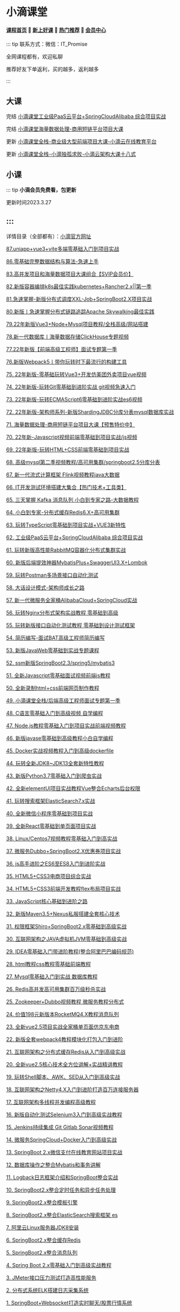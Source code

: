 # 小滴课堂

#### [**课程首页**](../../README.md) 💖 [**新上好课**](./xshk.md) 💖 [**热门推荐**](./rmtj.md) 💖 [**会员中心**](./vip.md)

::: tip
联系方式：微信：IT_Promise

全网课程都有，欢迎私聊

推荐好友下单返利，买的越多，返利越多

:::

## 大课

完结 [小滴课堂工业级PaaS云平台+SpringCloudAlibaba 综合项目实战](https://xdclass.net/#/coursedetail?video_id=62)

完结 [小滴课堂海量数据处理-商用短链平台项目大课](https://xdclass.net/#/coursedetail?video_id=71)

更新 [小滴课堂全栈-商业级大型前端项目大课-小滴云在线教育平台](https://xdclass.net/videoDetailsPage?id=84)

更新 [小滴课堂全栈-小滴独孤求败-小滴云架构大课十八式](https://xdclass.net/videoDetailsPage?id=85)



## 小课

::: tip
**小滴会员免费看，包更新**

更新时间2023.3.27

:::
------

详情目录（全部都有）：[小滴官方网址](https://xdclass.net/#/courselist)

[87.uniapp+vue3+vite多端零基础入门到项目实战](https://xdclass.net/videoDetailsPage?id=87)

[86.零基础完整数据结构与算法-急速上手](https://xdclass.net/videoDetailsPage?id=86)

[83.高并发项目和海量数据项目大课组合【SVIP会员价】](https://xdclass.net/#/coursedetail?video_id=83)

[82.新版容器编排k8s最佳实践kubernetes+Rancher2.x||第一季](https://xdclass.net/#/coursedetail?video_id=82)

[81.急速掌握-新版分布式调度XXL-Job+SpringBoot2.X项目实战](https://xdclass.net/#/coursedetail?video_id=81)

[80.新版丨急速掌握分布式链路追踪Apache Skywalking最佳实践](https://xdclass.net/#/coursedetail?video_id=80)

[79.22年新版Vue3+Node+Mysql项目教程/全栈高级/网站搭建](https://xdclass.net/#/coursedetail?video_id=79)

[78.新一代数据库丨海量数据存储ClickHouse专题视频](https://xdclass.net/#/coursedetail?video_id=78)

[77.22年新版【前端高级工程师】面试专题第一季](https://xdclass.net/#/coursedetail?video_id=77)

[76.新版Webpack5丨带你玩转时下最流行的构建工具](https://xdclass.net/#/coursedetail?video_id=76)

[75. 22年新版-零基础玩转Vue3+开发仿美团外卖项目vue视频](https://xdclass.net/#/coursedetail?video_id=75)

[74. 22年新版-玩转Git零基础到进阶实战 git视频急速入门](https://xdclass.net/#/coursedetail?video_id=74)

[73. 22年新版-玩转ECMAScript6零基础到进阶实战es6视频](https://xdclass.net/#/coursedetail?video_id=73)

[72. 22年新版-架构师系列-新版ShardingJDBC分库分表mysql数据库实战](https://xdclass.net/#/coursedetail?video_id=72)

[71. 海量数据处理-商用短链平台项目大课【预售特价中】](https://xdclass.net/#/coursedetail?video_id=71)

[70. 22年新-Javascript视频前端零基础到项目实战/js视频](https://xdclass.net/#/coursedetail?video_id=70)

[69. 22年新版-玩转HTML+CSS前端零基础到项目实战](https://xdclass.net/#/coursedetail?video_id=69)

[68. 高级mysql第二季视频教程/高可用集群/springboot2.5分库分表](https://xdclass.net/#/coursedetail?video_id=68)

[67. 新一代流式计算框架 Flink视频教程java大数据](https://xdclass.net/#/coursedetail?video_id=67)

[66. IT开发测试环境搭建大集合【热门技术+工具类】](https://xdclass.net/#/coursedetail?video_id=66)

[65. 三天掌握 Kafka 消息队列 小白到专家之路-大数据教程](https://xdclass.net/#/coursedetail?video_id=65)

[64. 小白到专家-分布式缓存Redis6.X+高可用集群](https://xdclass.net/#/coursedetail?video_id=64)

[63. 玩转TypeScript零基础到项目实战+VUE3新特性](https://xdclass.net/#/coursedetail?video_id=63)

[62. 工业级PaaS云平台+SpringCloudAlibaba 综合项目实战](https://xdclass.net/#/coursedetail?video_id=62)

[61. 玩转新版高性能RabbitMQ容器化分布式集群实战](https://xdclass.net/#/coursedetail?video_id=61)

[60. 新版后端提效神器MybatisPlus+SwaggerUI3.X+Lombok](https://xdclass.net/#/coursedetail?video_id=60)

[59. 玩转Postman多场景接口自动化测试](https://xdclass.net/#/coursedetail?video_id=59)

[58. 大话设计模式-架构师成长之路](https://xdclass.net/#/coursedetail?video_id=58)

[57. 新一代微服务全家桶AlibabaCloud+SpringCloud实战](https://xdclass.net/#/coursedetail?video_id=57)

[56. 玩转Nginx分布式架构实战教程 零基础到高级](https://xdclass.net/#/coursedetail?video_id=56)

[55. 玩转新版接口自动化测试教程 零基础到设计测试框架](https://xdclass.net/#/coursedetail?video_id=55)

[54. 简历编写-面试BAT高级工程师简历编写](https://xdclass.net/#/coursedetail?video_id=54)

[53. 新版JavaWeb零基础到实战专题课程](https://xdclass.net/#/coursedetail?video_id=53)

[52. ssm新版SpringBoot2.3/spring5/mybatis3](https://xdclass.net/#/coursedetail?video_id=52)

[51. 全新Javascript零基础面试视频前端js教程](https://xdclass.net/#/coursedetail?video_id=51)

[50. 全新录制html+css前端网页制作教程](https://xdclass.net/#/coursedetail?video_id=50)

[49. 小滴课堂全栈/后端高级工程师面试专题第一季](https://xdclass.net/#/coursedetail?video_id=49)

[48. C语言零基础入门到高级视频 自学编程](https://xdclass.net/#/coursedetail?video_id=48)

[47. Node.js教程零基础入门到项目实战前端视频教程](https://xdclass.net/#/coursedetail?video_id=47)

[46. 新版javase零基础到高级教程小白自学编程](https://xdclass.net/#/coursedetail?video_id=46)

[45. Docker实战视频教程入门到高级dockerfile](https://xdclass.net/#/coursedetail?video_id=45)

[44. 玩转全新JDK8~JDK13全套新特性教程](https://xdclass.net/#/coursedetail?video_id=44)

[43. 新版Python3.7零基础入门到爬虫实战](https://xdclass.net/#/coursedetail?video_id=43)

[42. 全新elementUI项目实战教程Vue整合Echarts后台权限](https://xdclass.net/#/coursedetail?video_id=42)

[41. 玩转搜索框架ElasticSearch7.x实战](https://xdclass.net/#/coursedetail?video_id=41)

[40. 全新微信小程序零基础到项目实战](https://xdclass.net/#/coursedetail?video_id=40)

[39. 全新React零基础到单页面项目实战](https://xdclass.net/#/coursedetail?video_id=39)

[38. Linux/Centos7视频教程零基础入门到高实战](https://xdclass.net/#/coursedetail?video_id=38)

[37. 微服务Dubbo+SpringBoot2.X优惠券项目实战](https://xdclass.net/#/coursedetail?video_id=37)

[36. js高手进阶之ES6至ES8入门到进阶实战](https://xdclass.net/#/coursedetail?video_id=36)

[35. HTML5+CSS3电商项目综合实战](https://xdclass.net/#/coursedetail?video_id=35)

[34. HTML5+CSS3前端开发教程flex布局项目实战](https://xdclass.net/#/coursedetail?video_id=34)

[33. JavaScript核心基础到进阶之路](https://xdclass.net/#/coursedetail?video_id=33)

[32. 新版Maven3.5+Nexus私服搭建全套核心技术](https://xdclass.net/#/coursedetail?video_id=32)

[31. 权限框架Shiro+SpringBoot2.x零基础到高级实战](https://xdclass.net/#/coursedetail?video_id=31)

[30. 互联网架构之JAVA虚拟机JVM零基础到高级实战](https://xdclass.net/#/coursedetail?video_id=30)

[29. IDEA零基础入门带进阶教程(整合阿里巴巴编码规范)](https://xdclass.net/#/coursedetail?video_id=29)

[28. html教程css教程零基础前端教程](https://xdclass.net/#/coursedetail?video_id=28)

[27. Mysql零基础入门到实战 数据库教程](https://xdclass.net/#/coursedetail?video_id=27)

[26. Redis高并发高可用集群百万级秒杀实战](https://xdclass.net/#/coursedetail?video_id=26)

[25. Zookeeper+Dubbo视频教程 微服务教程分布式](https://xdclass.net/#/coursedetail?video_id=25)

[24. 价值198元新版本RocketMQ4.X教程消息队列](https://xdclass.net/#/coursedetail?video_id=24)

[23. 全新vue2.5项目实战全家桶单页面仿京东电商](https://xdclass.net/#/coursedetail?video_id=23)

[22. 新版全套webpack4教程模块化打包入门到进阶](https://xdclass.net/#/coursedetail?video_id=22)

[21. 互联网架构之分布式缓存Redis从入门到高级实战](https://xdclass.net/#/coursedetail?video_id=21)

[20. 全新vue2.5核心技术全方位讲解+实战精讲教程](https://xdclass.net/#/coursedetail?video_id=20)

[19. 玩转Shell脚本、AWK、SED从入门到高级实战](https://xdclass.net/#/coursedetail?video_id=19)

[18. 互联网架构之Netty4.X入门到进阶打造百万连接服务器](https://xdclass.net/#/coursedetail?video_id=18)

[17. 互联网架构多线程并发编程高级教程](https://xdclass.net/#/coursedetail?video_id=17)

[16. 新版自动化测试Selenium3入门到高级实战教程](https://xdclass.net/#/coursedetail?video_id=16)

[15. Jenkins持续集成 Git Gitlab Sonar视频教程](https://xdclass.net/#/coursedetail?video_id=15)

[14. 微服务SpringCloud+Docker入门到高级实战](https://xdclass.net/#/coursedetail?video_id=14)

[13. SpringBoot 2.x微信支付在线教育网站项目实战](https://xdclass.net/#/coursedetail?video_id=13)

[12. 数据库操作之整合Mybatis和事务讲解](https://xdclass.net/#/coursedetail?video_id=12)

[11. Logback日志框架介绍和SpringBoot整合实战](https://xdclass.net/#/coursedetail?video_id=11)

[10. SpringBoot2.x整合定时任务和异步任务处理](https://xdclass.net/#/coursedetail?video_id=10)

[9. SpringBoot2.x整合模板引擎](https://xdclass.net/#/coursedetail?video_id=9)

[8. SpringBoot2.x整合ElasticSearch搜索框架 es](https://xdclass.net/#/coursedetail?video_id=8)

[7. 阿里云Linux服务器JDK8安装](https://xdclass.net/#/coursedetail?video_id=7)

[6. SpringBoot2.x整合缓存Redis](https://xdclass.net/#/coursedetail?video_id=6)

[5. SpringBoot2.x整合消息队列](https://xdclass.net/#/coursedetail?video_id=5)

[4. Spring Boot 2.x零基础入门到高级实战教程](https://xdclass.net/#/coursedetail?video_id=4)

[3. JMeter接口压力测试打造高性能服务](https://xdclass.net/#/coursedetail?video_id=3)

[2. 分布式系统ELK搭建日志采集系统](https://xdclass.net/#/coursedetail?video_id=2)

[1. SpringBoot+Websocket打造实时聊天/股票行情系统](https://xdclass.net/#/coursedetail?video_id=1)

